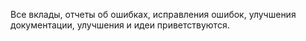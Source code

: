 Все вклады, отчеты об ошибках, исправления ошибок, улучшения документации, улучшения и идеи приветствуются.
